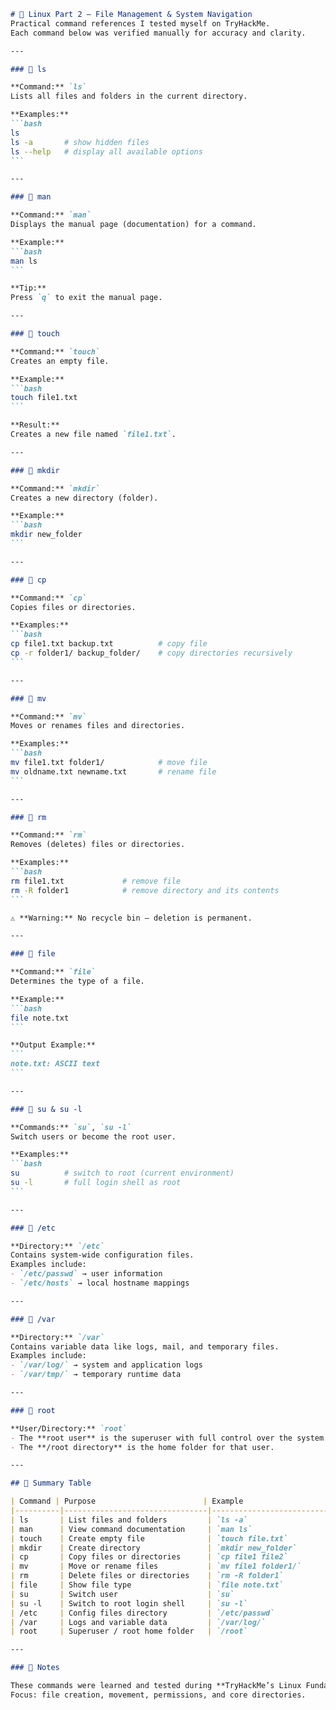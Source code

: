 
````markdown
# 🧠 Linux Part 2 — File Management & System Navigation  
Practical command references I tested myself on TryHackMe.  
Each command below was verified manually for accuracy and clarity.

---

### 🧩 ls

**Command:** `ls`  
Lists all files and folders in the current directory.

**Examples:**
```bash
ls
ls -a       # show hidden files
ls --help   # display all available options
```

---

### 🧩 man

**Command:** `man`  
Displays the manual page (documentation) for a command.

**Example:**
```bash
man ls
```

**Tip:**  
Press `q` to exit the manual page.

---

### 🧩 touch

**Command:** `touch`  
Creates an empty file.

**Example:**
```bash
touch file1.txt
```

**Result:**  
Creates a new file named `file1.txt`.

---

### 🧩 mkdir

**Command:** `mkdir`  
Creates a new directory (folder).

**Example:**
```bash
mkdir new_folder
```

---

### 🧩 cp

**Command:** `cp`  
Copies files or directories.

**Examples:**
```bash
cp file1.txt backup.txt          # copy file
cp -r folder1/ backup_folder/    # copy directories recursively
```

---

### 🧩 mv

**Command:** `mv`  
Moves or renames files and directories.

**Examples:**
```bash
mv file1.txt folder1/            # move file
mv oldname.txt newname.txt       # rename file
```

---

### 🧩 rm

**Command:** `rm`  
Removes (deletes) files or directories.

**Examples:**
```bash
rm file1.txt             # remove file
rm -R folder1            # remove directory and its contents
```

⚠️ **Warning:** No recycle bin — deletion is permanent.

---

### 🧩 file

**Command:** `file`  
Determines the type of a file.

**Example:**
```bash
file note.txt
```

**Output Example:**
```
note.txt: ASCII text
```

---

### 🧩 su & su -l

**Commands:** `su`, `su -l`  
Switch users or become the root user.

**Examples:**
```bash
su          # switch to root (current environment)
su -l       # full login shell as root
```

---

### 🧩 /etc

**Directory:** `/etc`  
Contains system-wide configuration files.  
Examples include:
- `/etc/passwd` → user information  
- `/etc/hosts` → local hostname mappings

---

### 🧩 /var

**Directory:** `/var`  
Contains variable data like logs, mail, and temporary files.  
Examples include:
- `/var/log/` → system and application logs  
- `/var/tmp/` → temporary runtime data

---

### 🧩 root

**User/Directory:** `root`  
- The **root user** is the superuser with full control over the system.  
- The **/root directory** is the home folder for that user.

---

## 🧱 Summary Table

| Command | Purpose                        | Example                         |
|----------|--------------------------------|----------------------------------|
| ls       | List files and folders         | `ls -a`                          |
| man      | View command documentation     | `man ls`                         |
| touch    | Create empty file              | `touch file.txt`                 |
| mkdir    | Create directory               | `mkdir new_folder`               |
| cp       | Copy files or directories      | `cp file1 file2`                 |
| mv       | Move or rename files           | `mv file1 folder1/`              |
| rm       | Delete files or directories    | `rm -R folder1`                  |
| file     | Show file type                 | `file note.txt`                  |
| su       | Switch user                    | `su`                             |
| su -l    | Switch to root login shell     | `su -l`                          |
| /etc     | Config files directory         | `/etc/passwd`                    |
| /var     | Logs and variable data         | `/var/log/`                      |
| root     | Superuser / root home folder   | `/root`                          |

---

### 🧩 Notes

These commands were learned and tested during **TryHackMe’s Linux Fundamentals Part 2**.  
Focus: file creation, movement, permissions, and core directories.

